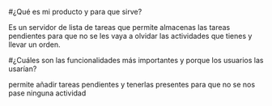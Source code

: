 #¿Qué es mi producto y para que sirve?

Es un servidor de lista de tareas que permite almacenas las tareas pendientes
para que no se les vaya a olvidar las actividades que tienes y llevar un orden.

#¿Cuáles son las funcionalidades más importantes y porque los usuarios las usarían?

permite añadir tareas pendientes y tenerlas presentes para que no se nos pase ninguna 
actividad
